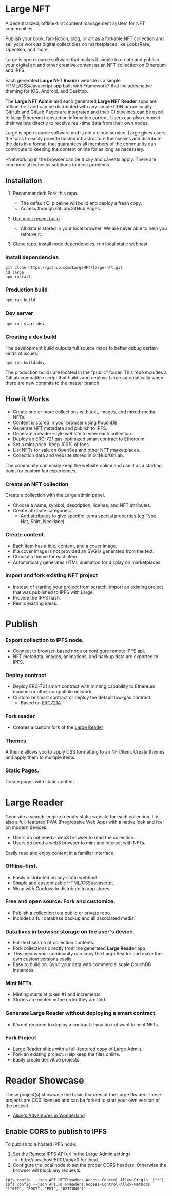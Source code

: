 
# Large NFT
A decentralized, offline-first content management system for NFT communities.

Publish your book, fan-fiction, blog, or art as a forkable NFT collection and sell your work as digital collectibles on marketplaces like LooksRare, OpenSea, and more.

Large is open source software that makes it simple to create and publish your digital art and other creative content as an NFT collection on Ethereum and IPFS.  

Each generated **Large NFT Reader** website is a simple HTML/CSS/Javascript app built with Framework7 that includes native theming for iOS, Android, and Desktop.

The **Large NFT Admin** and each generated **Large NFT Reader** apps are offline-first and can be distributed with any simple CDN or run locally. GitHub and GitLab Pages are integrated and their CI pipelines can be used to keep Ethereum transaction infomation current. Users can also connect their wallets directly to receive real-time data from their own nodes.  

Large is open source software and is not a cloud service. Large gives users the tools to easily provide hosted infrastructure themselves and distribute the data in a format that guarantees all members of the community can contribute to keeping the content online for as long as necessary. 

*Networking in the browser can be tricky and caveats apply. There are commercial technical solutions to most problems.  

## Installation 
1. Recommended: Fork this repo. 
    * The default CI pipeline will build and deploy a fresh copy.
    * Access through GitLab/GitHub Pages.

2. [Use most recent build](https://american-space-software.gitlab.io/large/)
    * All data is stored in your local browser. We are never able to help you retreive it.

3. Clone repo, install node dependencies, run local static webhost.


### Install dependencies
```console
git clone https://github.com/LargeNFT/large-nft.git
cd large
npm install
```

### Production build
```console
npm run build
```

### Dev server
```console
npm run start:dev
```

### Creating a dev build

The development build outputs full source maps to better debug certain kinds of issues.

```console
npm run build:dev
```

The production builds are located in the "public" folder. This repo includes a GitLab compatible script that builds and deploys Large automatically when there are new commits to the master branch. 


## How it Works
* Create one or more collections with text, images, and mixed-media NFTs.
* Content is stored in your browser using [PouchDB](https://pouchdb.com).
* Generate NFT metadata and publish to IPFS.
* Generate a reader-style website to view each collection.
* Deploy an ERC-721 gas-optimized smart contract to Ethereum.
* Set a mint price. Keep 100% of fees. 
* List NFTs for sale on OpenSea and other NFT marketplaces. 
* Collection data and website stored in GitHub/GitLab.

The community can easily keep the website online and use it as a starting point for custom fan experiences.

### Create an NFT collection
Create a collection with the Large admin panel. 

* Choose a name, symbol, description, license, and NFT attributes.
* Create attribute categories.
    * Add attributes to give specific items special properties (eg Type, Hat, Shirt, Necklace)

### Create content. 
* Each item has a title, content, and a cover image.
* If a cover image is not provided an SVG is generated from the text.
* Choose a theme for each item.
* Automatically generates HTML animation for display on marketplaces.

### Import and fork existing NFT project
* Instead of starting your project from scratch, import an existing project that was published to IPFS with Large.
* Provide the IPFS hash.
* Remix existing ideas.


# Publish

### Export collection to IPFS node.
* Connect to browser-based node or configure remote IPFS api.
* NFT metadata, images, animations, and backup data are exported to IPFS.

### Deploy contract
* Deploy ERC-721 smart contract with minting capability to Ethereum mainnet or other compatible network.
* Customize smart contract or deploy the default low-gas contract.
    * Based on [ERC721A](https://github.com/chiru-labs/ERC721A)

### Fork reader
* Creates a custom fork of the [Large Reader](https://gitlab.com/ptoner/large-reader)

### Themes
A theme allows you to apply CSS formatting to an NFT/item. Create themes and apply them to multiple items. 

### Static Pages.
Create pages with static content.

# Large Reader 
Generate a search-engine friendly static website for each collection. It is also a full-featured PWA (Progressive Web App) with a native look and feel on modern devices.

* Users do not need a web3 browser to read the collection.
* Users do need a web3 browser to mint and interact with NFTs.

Easily read and enjoy content in a familiar interface.

### Offline-first.
* Easily distributed on any static webhost. 
* Simple and customizable HTML/CSS/javascript.
* Wrap with Cordova to distribute to app stores.

### Free and open source. Fork and customize.
* Publish a collection to a public or private repo.
* Includes a full database backup and all associated media. 

### Data lives in browser storage on the user's device.
* Full-text search of collection contents.
* Fork collections directly from the generated **Large Reader** app. 
* This means your community can copy the Large Reader and make their own custom versions easily.
* Easy to build on. Sync your data with commercial scale CouchDB instances. 

### Mint NFTs.
* Minting starts at token #1 and increments.
* Stories are minted in the order they are told.

### Generate Large Reader without deploying a smart contract.
* It's not required to deploy a contract if you do not want to mint NFTs.

### Fork Project
* Large Reader ships with a full-featured copy of Large Admin.
* Fork an existing project. Help keep the files online.
* Easily create derivitive projects.


# Reader Showcase
These project(s) showcase the basic features of the Large Reader. These projects are CC0 licensed and can be forked to start your own version of the project.
* [Alice's Adventures in Wonderland](https://readalice.com)




## Enable CORS to publish to IPFS
To publish to a hosted IPFS node:

1. Set the Remote IPFS API url in the Large Admin settings.
    * http://localhost:5001/api/v0 for local.
2. Configure the local node to set the proper CORS headers. Otherwise the browser will block any requests.

```console
ipfs config --json API.HTTPHeaders.Access-Control-Allow-Origin '["*"]'
ipfs config --json API.HTTPHeaders.Access-Control-Allow-Methods '["GET", "POST", "PUT", "OPTIONS"]'
```